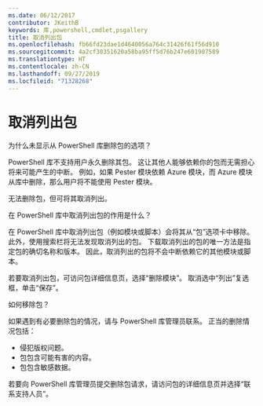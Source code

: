 ```yaml
---
ms.date: 06/12/2017
contributor: JKeithB
keywords: 库,powershell,cmdlet,psgallery
title: 取消列出包
ms.openlocfilehash: fb66fd23dae1d4640056a764c31426f61f56d910
ms.sourcegitcommit: 4a2cf30351620a58ba95ff5d76b247e601907589
ms.translationtype: HT
ms.contentlocale: zh-CN
ms.lasthandoff: 09/27/2019
ms.locfileid: "71328268"
---
```

# <a name="unlisting-packages"></a>取消列出包

为什么未显示从 PowerShell 库删除包的选项？ 

PowerShell 库不支持用户永久删除其包。
这让其他人能够依赖你的包而无需担心将来可能产生的中断。
例如，如果 Pester 模块依赖 Azure 模块，而 Azure 模块从库中删除，那么用户将不能使用 Pester 模块。

无法删除包，但可将其取消列出。

在 PowerShell 库中取消列出包的作用是什么？ 

在 PowerShell 库中取消列出包（例如模块或脚本）会将其从“包”选项卡中移除。此外，使用搜索栏将无法发现取消列出的包。
下载取消列出的包的唯一方法是指定包的确切名称和版本。
因此，取消列出的包将不会中断依赖它的其他模块或脚本。

若要取消列出包，可访问包详细信息页，选择“删除模块”。 取消选中“列出”复选框，单击“保存”。

如何移除包？ 

如果遇到有必要删除包的情况，请与 PowerShell 库管理员联系。
正当的删除情况包括：
- 侵犯版权问题。
- 包包含可能有害的内容。
- 包包含敏感数据。

若要向 PowerShell 库管理员提交删除包请求，请访问包的详细信息页并选择“联系支持人员”。
